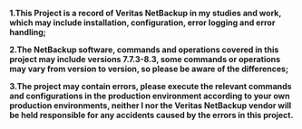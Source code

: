 
**1.This Project is a record of Veritas NetBackup in my studies and work, which may include installation, configuration, error logging and error handling;**

**2.The NetBackup software, commands and operations covered in this project may include versions 7.7.3-8.3, some commands or operations may vary from version to version, so please be aware of the differences;**

**3.The project may contain errors, please execute the relevant commands and configurations in the production environment according to your own production environments, neither I nor the Veritas NetBackup vendor will be held responsible for any accidents caused by the errors in this project.**


